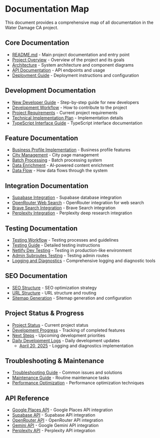 # Documentation Map

This document provides a comprehensive map of all documentation in the Water Damage CA project.

## Core Documentation

- [README.md](../README.md) - Main project documentation and entry point
- [Project Overview](./project-overview.md) - Overview of the project and its goals
- [Architecture](./architecture.md) - System architecture and component diagrams
- [API Documentation](./api-docs.md) - API endpoints and usage
- [Deployment Guide](./deployment-guide.md) - Deployment instructions and configuration

## Development Documentation

- [New Developer Guide](../water-damage-ca/Roadmap/new-dev-guide.md) - Step-by-step guide for new developers
- [Development Workflow](../water-damage-ca/Roadmap/development-workflow.md) - How to contribute to the project
- [Project Requirements](../water-damage-ca/Roadmap/updated-project-requirements.md) - Current project requirements
- [Technical Implementation Plan](../water-damage-ca/Roadmap/technical-implementation-plan.md) - Implementation details
- [TypeScript Interface Guide](../water-damage-ca/docs/typescript-interface-guide.md) - TypeScript interface documentation

## Feature Documentation

- [Business Profile Implementation](../water-damage-ca/docs/business-profile-implementation.md) - Business profile features
- [City Management](../water-damage-ca/docs/city-management-implementation.md) - City page management
- [Batch Processing](../water-damage-ca/docs/batch-processing.md) - Batch processing system
- [Data Enrichment](../water-damage-ca/docs/enriched-data-implementation.md) - AI-powered content enrichment
- [Data Flow](../water-damage-ca/docs/business-data-flow.md) - How data flows through the system

## Integration Documentation

- [Supabase Integration](../water-damage-ca/docs/supabase-mcp-integration.md) - Supabase database integration
- [OpenRouter Web Search](../water-damage-ca/docs/openrouter-search-integration.md) - OpenRouter integration for web search
- [Brave Search Integration](../water-damage-ca/docs/brave-search-integration.md) - Brave Search integration
- [Perplexity Integration](../water-damage-ca/docs/perplexity-mcp-server-guide.md) - Perplexity deep research integration

## Testing Documentation

- [Testing Workflow](../water-damage-ca/Roadmap/testing-workflow.md) - Testing processes and guidelines
- [Testing Guide](./testing-guide.md) - Detailed testing instructions
- [Netlify Dev Testing](./netlify-dev-testing.md) - Testing in production-like environment
- [Admin Subroutes Testing](./admin-subroutes-testing.md) - Testing admin routes
- [Logging and Diagnostics](./logging-and-diagnostics.md) - Comprehensive logging and diagnostic tools

## SEO Documentation

- [SEO Structure](../water-damage-ca/Roadmap/seo-structure.md) - SEO optimization strategy
- [URL Structure](../water-damage-ca/docs/url-structure.md) - URL structure and routing
- [Sitemap Generation](../water-damage-ca/docs/sitemap-generation.md) - Sitemap generation and configuration

## Project Status & Progress

- [Project Status](../water-damage-ca/Roadmap/project-status.md) - Current project status
- [Development Progress](../water-damage-ca/Roadmap/updated-tracking-progress.md) - Tracking of completed features
- [Next Steps](../water-damage-ca/Roadmap/next-steps.md) - Upcoming development priorities
- [Daily Development Logs](../water-damage-ca/Roadmap/Daily%20Logs/) - Daily development updates
  - [April 20, 2025](./daily-logs/2025-04-20.md) - Logging and diagnostics implementation

## Troubleshooting & Maintenance

- [Troubleshooting Guide](./troubleshooting-guide.md) - Common issues and solutions
- [Maintenance Guide](./maintenance-guide.md) - Routine maintenance tasks
- [Performance Optimization](./performance-optimization.md) - Performance optimization techniques

## API Reference

- [Google Places API](./api/google-places-api.md) - Google Places API integration
- [Supabase API](./api/supabase-api.md) - Supabase API integration
- [OpenRouter API](./api/openrouter-api.md) - OpenRouter API integration
- [Gemini API](./api/gemini-api.md) - Google Gemini API integration
- [Perplexity API](./api/perplexity-api.md) - Perplexity API integration
